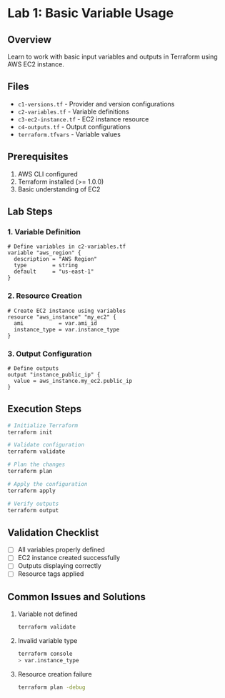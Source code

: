 # Lab 1: Basic Variable Usage

## Overview
Learn to work with basic input variables and outputs in Terraform using AWS EC2 instance.

## Files
- `c1-versions.tf` - Provider and version configurations
- `c2-variables.tf` - Variable definitions
- `c3-ec2-instance.tf` - EC2 instance resource
- `c4-outputs.tf` - Output configurations
- `terraform.tfvars` - Variable values

## Prerequisites
1. AWS CLI configured
2. Terraform installed (>= 1.0.0)
3. Basic understanding of EC2

## Lab Steps

### 1. Variable Definition
```hcl
# Define variables in c2-variables.tf
variable "aws_region" {
  description = "AWS Region"
  type        = string
  default     = "us-east-1"
}
```

### 2. Resource Creation
```hcl
# Create EC2 instance using variables
resource "aws_instance" "my_ec2" {
  ami           = var.ami_id
  instance_type = var.instance_type
}
```

### 3. Output Configuration
```hcl
# Define outputs
output "instance_public_ip" {
  value = aws_instance.my_ec2.public_ip
}
```

## Execution Steps
```bash
# Initialize Terraform
terraform init

# Validate configuration
terraform validate

# Plan the changes
terraform plan

# Apply the configuration
terraform apply

# Verify outputs
terraform output
```

## Validation Checklist
- [ ] All variables properly defined
- [ ] EC2 instance created successfully
- [ ] Outputs displaying correctly
- [ ] Resource tags applied

## Common Issues and Solutions
1. Variable not defined
   ```bash
   terraform validate
   ```

2. Invalid variable type
   ```bash
   terraform console
   > var.instance_type
   ```

3. Resource creation failure
   ```bash
   terraform plan -debug
   ```